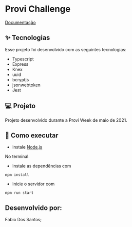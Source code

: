 # Provi Challenge

[Documentação](https://documenter.getpostman.com/view/14149132/TzRREUf8)

## ✨ Tecnologias
Esse projeto foi desenvolvido com as seguintes tecnologias:

* Typescript
* Express
* Knex
* uuid
* bcryptjs
* jsonwebtoken
* Jest

## 💻 Projeto
Projeto desenvolvido durante a Provi Week de maio de 2021. 

## 🚀 Como executar
* Instale [Node.js](https://nodejs.org/en/)

No terminal:
* Instale as dependências com  
```
npm install
```

* Inicie o servidor com  
```
npm run start
```

## Desenvolvido por:
Fabio Dos Santos;